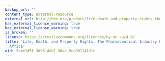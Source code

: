 ```yaml
---
backup_url: ''
content_type: external-resource
external_url: http://hbr.org/product/life-death-and-property-rights-the-pharmaceutical-/an/702049-PDF-ENG
has_external_licence_warning: true
has_external_license_warning: true
is_broken: ''
license: https://creativecommons.org/licenses/by-nc-sa/4.0/
title: 'Life, Death, and Property Rights: The Pharmaceutical Industry Faces AIDS in
  Africa'
uid: 3aee1d5f-3d96-4db1-90ac-9ca991141d1c
---
```

